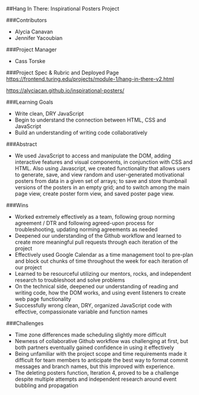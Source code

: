 ##Hang In There: Inspirational Posters Project

###Contributors
* Alycia Canavan
* Jennifer Yacoubian

###Project Manager
* Cass Torske

###Project Spec & Rubric and Deployed Page
https://frontend.turing.edu/projects/module-1/hang-in-there-v2.html

https://alyciacan.github.io/inspirational-posters/

###Learning Goals
* Write clean, DRY JavaScript
* Begin to understand the connection between HTML, CSS and JavaScript
* Build an understanding of writing code collaboratively


###Abstract
* We used JavaScript to access and manipulate the DOM, adding interactive features and visual components, in conjunction with CSS and HTML. Also using Javascript, we created functionality that allows users to generate, save, and view random and user-generated motivational posters from data in a given set of arrays; to save and store thumbnail versions of the posters in an empty grid; and to switch among the main page view, create poster form view, and saved poster page view.


###Wins
* Worked extremely effectively as a team, following group norming agreement / DTR and following agreed-upon process for troubleshooting, updating norming agreements as needed
* Deepened our understanding of the Github workflow and learned to create more meaningful pull requests through each iteration of the project
* Effectively used Google Calendar as a time management tool to pre-plan and block out chunks of time throughout the week for each iteration of our project
* Learned to be resourceful utilizing our mentors, rocks, and independent research to troubleshoot and solve problems
* On the technical side, deepened our understanding of reading and writing code, how the DOM works, and using event listeners to create web page functionality
* Successfully wrong clean, DRY, organized JavaScript code with effective, compassionate variable and function names

###Challenges
* Time zone differences made scheduling slightly more difficult
* Newness of collaborative Github workflow was challenging at first, but both partners eventually gained confidence in using it effectively
* Being unfamiliar with the project scope and time requirements made it difficult for team members to anticipate the best way to format commit messages and branch names, but this improved with experience.
* The deleting posters function, Iteration 4, proved to be a challenge despite multiple attempts and independent research around event bubbling and propagation
